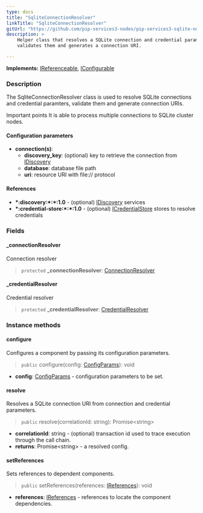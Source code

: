 ```yaml
---
type: docs
title: "SqliteConnectionResolver"
linkTitle: "SqliteConnectionResolver"
gitUrl: "https://github.com/pip-services3-nodex/pip-services3-sqlite-nodex"
description: >
    Helper class that resolves a SQLite connection and credential parameters,
    validates them and generates a connection URI.

---
```


**Implements:** [IReferenceable](../../../commons/refer/ireferenceable), [IConfigurable](../../../commons/config/iconfigurable)

### Description
The SqliteConnectionResolver class is used to resolve SQLite connections and credential paramters, validate them and generate connection URIs.

Important points
It is able to process multiple connections to SQLite cluster nodes.


#### Configuration parameters

- **connection(s)**:    
  - **discovery_key**: (optional) key to retrieve the connection from [IDiscovery](../../../components/connect/idiscovery)
  - **database**: database file path
  - **uri**: resource URI with file:// protocol



#### References
- **\*:discovery:\*:\*:1.0** - (optional) [IDiscovery](../../../components/connect/idiscovery) services
- **\*:credential-store:\*:\*:1.0** - (optional) [ICredentialStore](../../../components/auth/icredential_store) stores to resolve credentials


### Fields

<span class="hide-title-link">

#### _connectionResolver
Connection resolver
> `protected` **_connectionResolver**: [ConnectionResolver](../../../components/connect/connection_resolver) 

#### _credentialResolver
Credential resolver
> `protected` **_credentialResolver**: [CredentialResolver](../../../components/auth/credential_resolver) 

</span>


### Instance methods


#### configure
Configures a component by passing its configuration parameters.

> `public` configure(config: [ConfigParams](../../../commons/config/config_params)): void

- **config**: [ConfigParams](../../../commons/config/config_params) - configuration parameters to be set.


#### resolve
Resolves a SQLite connection URI from connection and credential parameters.

> `public` resolve(correlationId: string): Promise\<string\>

- **correlationId**: string - (optional) transaction id used to trace execution through the call chain.
- **returns**: Promise\<string\> - a resolved config.


#### setReferences
Sets references to dependent components.

> `public` setReferences(references: [IReferences](../../../commons/refer/ireferences)): void

- **references**: [IReferences](../../../commons/refer/ireferences) - references to locate the component dependencies.
